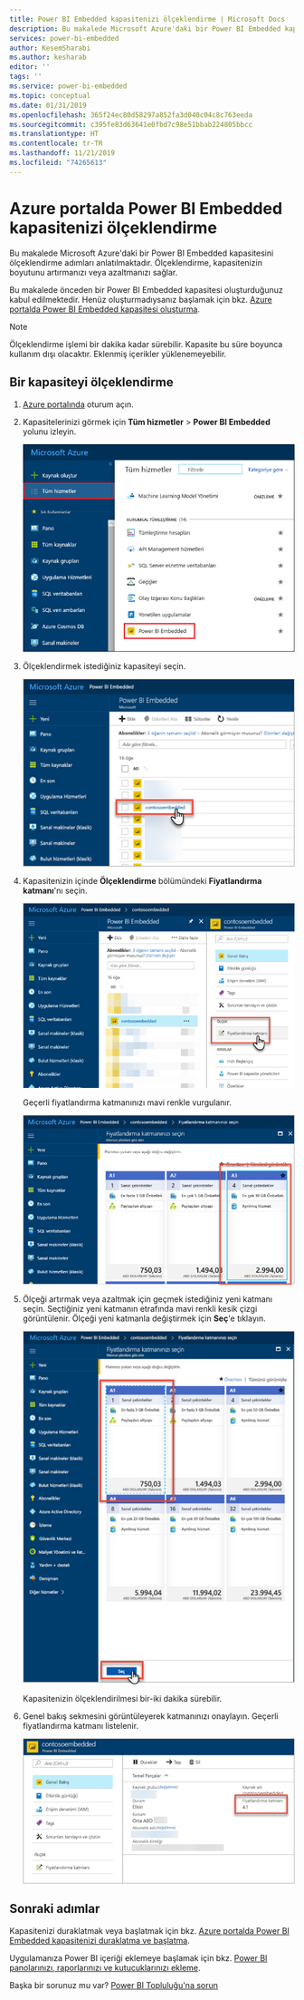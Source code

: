 ```yaml
---
title: Power BI Embedded kapasitenizi ölçeklendirme | Microsoft Docs
description: Bu makalede Microsoft Azure'daki bir Power BI Embedded kapasitesini ölçeklendirme adımları anlatılmaktadır.
services: power-bi-embedded
author: KesemSharabi
ms.author: kesharab
editor: ''
tags: ''
ms.service: power-bi-embedded
ms.topic: conceptual
ms.date: 01/31/2019
ms.openlocfilehash: 365f24ec80d58297a852fa3d040c04c8c763eeda
ms.sourcegitcommit: c395fe83d63641e0fbd7c98e51bbab224805bbcc
ms.translationtype: HT
ms.contentlocale: tr-TR
ms.lasthandoff: 11/21/2019
ms.locfileid: "74265613"
---
```

# <a name="scale-your-power-bi-embedded-capacity-in-the-azure-portal"></a>Azure portalda Power BI Embedded kapasitenizi ölçeklendirme

Bu makalede Microsoft Azure'daki bir Power BI Embedded kapasitesini ölçeklendirme adımları anlatılmaktadır. Ölçeklendirme, kapasitenizin boyutunu artırmanızı veya azaltmanızı sağlar.

Bu makalede önceden bir Power BI Embedded kapasitesi oluşturduğunuz kabul edilmektedir. Henüz oluşturmadıysanız başlamak için bkz. [Azure portalda Power BI Embedded kapasitesi oluşturma](azure-pbie-create-capacity.md).

> [!NOTE]
> Ölçeklendirme işlemi bir dakika kadar sürebilir. Kapasite bu süre boyunca kullanım dışı olacaktır. Eklenmiş içerikler yüklenemeyebilir.

## <a name="scale-a-capacity"></a>Bir kapasiteyi ölçeklendirme

1. [Azure portalında](https://portal.azure.com/) oturum açın.

2. Kapasitelerinizi görmek için **Tüm hizmetler** > **Power BI Embedded** yolunu izleyin.

    ![Azure portaldaki Tüm hizmetler](media/azure-pbie-scale-capacity/azure-portal-more-services.png)

3. Ölçeklendirmek istediğiniz kapasiteyi seçin.

    ![Azure portalda Power BI Embedded kapasitesi listesi](media/azure-pbie-scale-capacity/azure-portal-capacity-list.png)

4. Kapasitenizin içinde **Ölçeklendirme** bölümündeki **Fiyatlandırma katmanı**'nı seçin.

    ![Ölçeklendirme altındaki Fiyatlandırma katmanı seçeneği](media/azure-pbie-scale-capacity/azure-portal-scale-pricing-tier.png)

    Geçerli fiyatlandırma katmanınızı mavi renkle vurgulanır.

    ![Mavi renkle vurgulanmış geçerli fiyatlandırma katmanı](media/azure-pbie-scale-capacity/azure-portal-current-tier.png)

5. Ölçeği artırmak veya azaltmak için geçmek istediğiniz yeni katmanı seçin. Seçtiğiniz yeni katmanın etrafında mavi renkli kesik çizgi görüntülenir. Ölçeği yeni katmanla değiştirmek için **Seç**'e tıklayın.

    ![Yeni katmanı seçme](media/azure-pbie-scale-capacity/azure-portal-select-new-tier.png)

    Kapasitenizin ölçeklendirilmesi bir-iki dakika sürebilir.

6. Genel bakış sekmesini görüntüleyerek katmanınızı onaylayın. Geçerli fiyatlandırma katmanı listelenir.

    ![Geçerli katmanı onayla](media/azure-pbie-scale-capacity/azure-portal-confirm-tier.png)

## <a name="next-steps"></a>Sonraki adımlar

Kapasitenizi duraklatmak veya başlatmak için bkz. [Azure portalda Power BI Embedded kapasitenizi duraklatma ve başlatma](azure-pbie-pause-start.md).

Uygulamanıza Power BI içeriği eklemeye başlamak için bkz. [Power BI panolarınızı, raporlarınızı ve kutucuklarınızı ekleme](https://powerbi.microsoft.com/documentation/powerbi-developer-embedding-content/).

Başka bir sorunuz mu var? [Power BI Topluluğu'na sorun](https://community.powerbi.com/)
